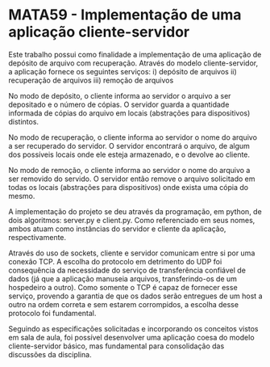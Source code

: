 # MATA59 - Implementação de uma aplicação cliente-servidor

Este trabalho possui como finalidade a implementação de uma aplicação de
depósito de arquivo com recuperação. Através do modelo cliente-servidor, a 
aplicação fornece os seguintes serviços:
  i) depósito de arquivos
 ii) recuperação de arquivos
iii) remoção de arquivos

No modo de depósito, o cliente informa ao servidor o arquivo a ser 
depositado e o número de cópias. O servidor guarda a quantidade informada
de cópias do arquivo em locais (abstrações para dispositivos) distintos.

No modo de recuperação, o cliente informa ao servidor o nome do arquivo a
ser recuperado do servidor. O servidor encontrará o arquivo, de algum dos
possíveis locais onde ele esteja armazenado, e o devolve ao cliente.

No modo de remoção, o cliente informa ao servidor o nome do arquivo a ser
removido do servido. O servidor então remove o arquivo solicitado em todas
os locais (abstrações para dispositivos) onde exista uma cópia do mesmo.

A implementação do projeto se deu através da programação, em python, de 
dois algoritmos: server.py e client.py. Como referenciado em seus nomes, 
ambos atuam como instâncias do servidor e cliente da aplicação, 
respectivamente. 

Através do uso de sockets, cliente e servidor comunicam entre si por uma 
conexão TCP. A escolha do protocolo em detrimento do UDP foi consequência 
da necessidade do serviço de transferência confiável de dados (já que a 
aplicação manuseia arquivos, transferindo-os de um hospedeiro a outro). 
Como somente o TCP é capaz de fornecer esse serviço, provendo a garantia
de que os dados serão entregues de um host a outro na ordem correta e sem 
estarem corrompidos, a escolha desse protocolo foi fundamental.

Seguindo as especificações solicitadas e incorporando os conceitos vistos 
em sala de aula, foi possível desenvolver uma aplicação coesa do modelo
cliente-servidor básico, mas fundamental para consolidação das discussões 
da disciplina.
